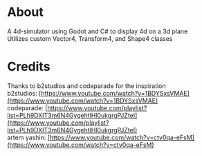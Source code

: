 # About
A 4d-simulator using Godot and C# to display 4d on a 3d plane <br/>
Utilizes custom Vector4, Transform4, and Shape4 classes <br/>

# Credits
Thanks to b2studios and codeparade for the inspiration <br/>
b2studios: [https://www.youtube.com/watch?v=1BDYSxsVMAE](https://www.youtube.com/watch?v=1BDYSxsVMAE) <br/>
codeparade: [https://www.youtube.com/playlist?list=PLh9DXIT3m6N4GygehtlHl0ukgrgPJZteI](https://www.youtube.com/playlist?list=PLh9DXIT3m6N4GygehtlHl0ukgrgPJZteI) <br/>
artem yashin: [https://www.youtube.com/watch?v=ctv0qa-eFsM](https://www.youtube.com/watch?v=ctv0qa-eFsM) <br/>
